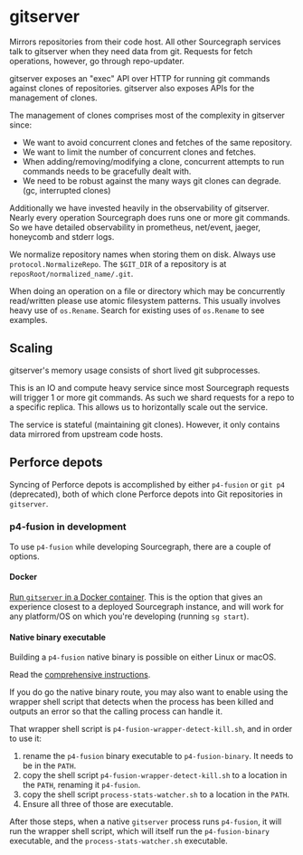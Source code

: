 # gitserver

Mirrors repositories from their code host. All other Sourcegraph services talk to gitserver when they need data from git. Requests for fetch operations, however, go through repo-updater.

gitserver exposes an "exec" API over HTTP for running git commands against
clones of repositories. gitserver also exposes APIs for the management of
clones.

The management of clones comprises most of the complexity in gitserver since:

- We want to avoid concurrent clones and fetches of the same repository.
- We want to limit the number of concurrent clones and fetches.
- When adding/removing/modifying a clone, concurrent attempts to run commands
  needs to be gracefully dealt with.
- We need to be robust against the many ways git clones can degrade. (gc,
  interrupted clones)

Additionally we have invested heavily in the observability of
gitserver. Nearly every operation Sourcegraph does runs one or more git
commands. So we have detailed observability in prometheus, net/event,
jaeger, honeycomb and stderr logs.

We normalize repository names when storing them on disk. Always use
`protocol.NormalizeRepo`. The `$GIT_DIR` of a repository is at
`reposRoot/normalized_name/.git`.

When doing an operation on a file or directory which may be concurrently
read/written please use atomic filesystem patterns. This usually involves
heavy use of `os.Rename`. Search for existing uses of `os.Rename` to see
examples.

## Scaling

gitserver's memory usage consists of short lived git subprocesses.

This is an IO and compute heavy service since most Sourcegraph requests will trigger 1 or more git commands. As such we shard requests for a repo to a specific replica. This allows us to horizontally scale out the service.

The service is stateful (maintaining git clones). However, it only contains data mirrored from upstream code hosts.

## Perforce depots

Syncing of Perforce depots is accomplished by either `p4-fusion` or `git p4` (deprecated), both of which clone Perforce depots into Git repositories in `gitserver`.

### p4-fusion in development

To use `p4-fusion` while developing Sourcegraph, there are a couple of options.

#### Docker

[Run `gitserver` in a Docker container](https://docs.sourcegraph.com/dev/background-information/sg#run-gitserver-in-a-docker-container). This is the option that gives an experience closest to a deployed Sourcegraph instance, and will work for any platform/OS on which you're developing (running `sg start`).

#### Native binary executable

Building a `p4-fusion` native binary is possible on either Linux or macOS.

Read the [comprehensive instructions](https://docs.sourcegraph.com/dev/background-information/build_p4_fusion).

If you do go the native binary route, you may also want to enable using the wrapper shell script that detects when the process has been killed and outputs an error so that the calling process can handle it.

That wrapper shell script is `p4-fusion-wrapper-detect-kill.sh`, and in order to use it:

1. rename the `p4-fusion` binary executable to `p4-fusion-binary`. It needs to be in the `PATH`.
1. copy the shell script `p4-fusion-wrapper-detect-kill.sh` to a location in the `PATH`, renaming it `p4-fusion`.
1. copy the shell script `process-stats-watcher.sh` to a location in the `PATH`.
1. Ensure all three of those are executable.

After those steps, when a native `gitserver` process runs `p4-fusion`, it will run the wrapper shell script, which will itself run the `p4-fusion-binary` executable, and the `process-stats-watcher.sh` executable.
